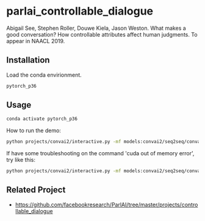 # parlai_controllable_dialogue
Abigail See, Stephen Roller, Douwe Kiela, Jason Weston. What makes a good conversation? How controllable attributes affect human judgments. To appear in NAACL 2019.

## Installation ##
Load the conda envirionment.
```bash
pytorch_p36
```

## Usage ##
```bash
conda activate pytorch_p36
```

How to run the demo:

```bash
python projects/convai2/interactive.py -mf models:convai2/seq2seq/convai2_self_seq2seq_model -m legacy:seq2seq:0
```
If have some troubleshooting on the command 'cuda out of memory error', try like this:

```bash
python projects/convai2/interactive.py -mf models:convai2/seq2seq/convai2_self_seq2seq_model -m legacy:seq2seq:0 --no-cuda
```

## Related Project ##
* https://github.com/facebookresearch/ParlAI/tree/master/projects/controllable_dialogue
